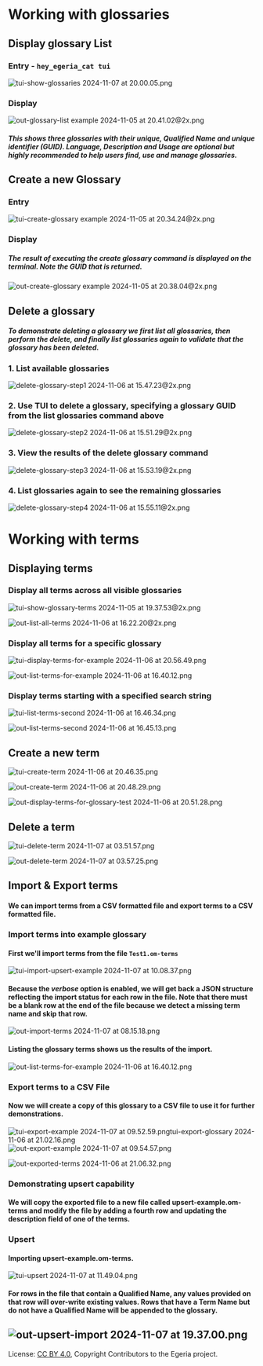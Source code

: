 <!-- SPDX-License-Identifier: CC-BY-4.0 -->
<!-- Copyright Contributors to the Egeria project. -->

# Working with glossaries

## Display glossary List
### Entry - `hey_egeria_cat tui`

![tui-show-glossaries 2024-11-07 at 20.00.05.png](images/tui-show-glossaries%202024-11-07%20at%2020.00.05.png)

### Display
![out-glossary-list example 2024-11-05 at 20.41.02@2x.png](images/out-glossary-list%20example%202024-11-05%20at%2020.41.02%402x.png)
##### This shows three glossaries with their unique, Qualified Name and unique identifier (GUID). Language, Description and Usage are optional but highly recommended to help users find, use and manage glossaries.

## Create a new Glossary
### Entry
![tui-create-glossary example 2024-11-05 at 20.34.24@2x.png](images/tui-create-glossary%20example%202024-11-05%20at%2020.34.24%402x.png)

### Display
##### The result of executing the create glossary command is displayed on the terminal. Note the GUID that is returned.
![out-create-glossary example  2024-11-05 at 20.38.04@2x.png](images/out-create-glossary%20example%20%202024-11-05%20at%2020.38.04%402x.png)

## Delete a glossary

##### To demonstrate deleting a glossary we first list all glossaries, then perform the delete, and finally list glossaries again to validate that the glossary has been deleted.

### 1. List available glossaries
![delete-glossary-step1 2024-11-06 at 15.47.23@2x.png](images/delete-glossary-step1%202024-11-06%20at%2015.47.23%402x.png)

### 2. Use TUI to delete a glossary, specifying a glossary GUID from the list glossaries command above
![delete-glossary-step2 2024-11-06 at 15.51.29@2x.png](images/delete-glossary-step2%202024-11-06%20at%2015.51.29%402x.png)

### 3. View the results of the delete glossary command
![delete-glossary-step3 2024-11-06 at 15.53.19@2x.png](images/delete-glossary-step3%202024-11-06%20at%2015.53.19%402x.png)

### 4. List glossaries again to see the remaining glossaries
![delete-glossary-step4 2024-11-06 at 15.55.11@2x.png](images/delete-glossary-step4%202024-11-06%20at%2015.55.11%402x.png)

# Working with terms

## Displaying terms

### Display all terms across all visible glossaries

![tui-show-glossary-terms 2024-11-05 at 19.37.53@2x.png](images/tui-show-glossary-terms%202024-11-05%20at%2019.37.53%402x.png)

![out-list-all-terms  2024-11-06 at 16.22.20@2x.png](images/out-list-all-terms%20%202024-11-06%20at%2016.22.20%402x.png)

### Display all terms for a specific glossary

![tui-display-terms-for-example 2024-11-06 at 20.56.49.png](images/tui-display-terms-for-example%202024-11-06%20at%2020.56.49.png)

![out-list-terms-for-example 2024-11-06 at 16.40.12.png](images/out-list-terms-for-example%202024-11-06%20at%2016.40.12.png)

### Display terms starting with a specified search string

![tui-list-terms-second 2024-11-06 at 16.46.34.png](images/tui-list-terms-second%202024-11-06%20at%2016.46.34.png)

![out-list-terms-second 2024-11-06 at 16.45.13.png](images/out-list-terms-second%202024-11-06%20at%2016.45.13.png)

## Create a new term

![tui-create-term 2024-11-06 at 20.46.35.png](images/tui-create-term%202024-11-06%20at%2020.46.35.png)

![out-create-term 2024-11-06 at 20.48.29.png](images/out-create-term%202024-11-06%20at%2020.48.29.png)

![out-display-terms-for-glossary-test 2024-11-06 at 20.51.28.png](images/out-display-terms-for-glossary-test%202024-11-06%20at%2020.51.28.png)

## Delete a term
![tui-delete-term 2024-11-07 at 03.51.57.png](images/tui-delete-term%202024-11-07%20at%2003.51.57.png)

![out-delete-term 2024-11-07 at 03.57.25.png](images/out-delete-term%202024-11-07%20at%2003.57.25.png)

## Import & Export terms 
#### We can import terms from a CSV formatted file and export terms to a CSV formatted file. 

### Import terms into example glossary

#### First we'll import terms from the file `Test1.om-terms`
![tui-import-upsert-example 2024-11-07 at 10.08.37.png](images/tui-import-upsert-example%202024-11-07%20at%2010.08.37.png)

#### Because the *verbose* option is enabled, we will get back a JSON structure reflecting the import status for each row in the file. Note that there must be a blank row at the end of the file because we detect a missing term name and skip that row.
![out-import-terms 2024-11-07 at 08.15.18.png](images/out-import-terms%202024-11-07%20at%2008.15.18.png)

#### Listing the glossary terms shows us the results of the import.

![out-list-terms-for-example 2024-11-06 at 16.40.12.png](images/out-list-terms-for-example%202024-11-06%20at%2016.40.12.png)

### Export terms to a CSV File
#### Now we will create a copy of this glossary to a CSV file to use it for further demonstrations.
![![tui-export-example 2024-11-07 at 09.52.59.png](images/tui-export-example%202024-11-07%20at%2009.52.59.png)tui-export-glossary 2024-11-06 at 21.02.16.png](tui-export-glossary%202024-11-06%20at%2021.02.16.png)
![out-export-example 2024-11-07 at 09.54.57.png](images/out-export-example%202024-11-07%20at%2009.54.57.png)

![out-exported-terms 2024-11-06 at 21.06.32.png](images/out-exported-terms%202024-11-06%20at%2021.06.32.png)
### Demonstrating upsert capability

#### We will copy the exported file to a new file called **upsert-example.om-terms** and modify the file by adding a fourth row and updating the description field of one of the terms.

### Upsert

#### Importing **upsert-example.om-terms**.

![tui-upsert 2024-11-07 at 11.49.04.png](images/tui-upsert%202024-11-07%20at%2011.49.04.png)

#### For rows in the file that contain a **Qualified Name**, any values provided on that row will over-write existing values. Rows that have a **Term Name** but do not have a **Qualified Name** will be appended to the glossary.
![out-upsert-import 2024-11-07 at 19.37.00.png](images/out-upsert-import%202024-11-07%20at%2019.37.00.png)
----
License: [CC BY 4.0](https://creativecommons.org/licenses/by/4.0/),
Copyright Contributors to the Egeria project.